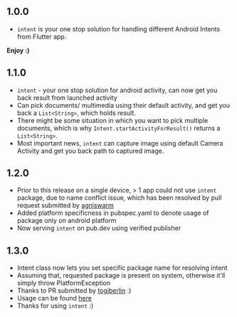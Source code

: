 ## 1.0.0

* `intent` is your one stop solution for handling different Android Intents from Flutter app. 

**Enjoy :)**

## 1.1.0

* `intent` - your one stop solution for android activity, can now get you back result from launched activity
* Can pick documents/ multimedia using their default activity, and get you back a `List<String>`, which holds result.
* There might be some situation in which you want to pick multiple documents, which is why `Intent.startActivityForResult()` returns a `List<String>`.
* Most important news, `intent` can capture image using default Camera Activity and get you back path to captured image.

## 1.2.0

* Prior to this release on a single device, > 1 app could not use `intent` package, due to name conflict issue, which has been resolved by pull request submitted by [agniswarm](https://github.com/agniswarm) 
* Added platform specificness in pubspec.yaml to denote usage of package only on android platform
* Now serving `intent` on pub.dev using verified publisher

## 1.3.0

* Intent class now lets you set specific package name for resolving intent
* Assuming that, requested package is present on system, otherwise it'll simply throw PlatformException
* Thanks to PR submitted by [togiberlin](https://github.com/togiberlin) :)
* Usage can be found [here](https://github.com/itzmeanjan/intent#create-precomposed-email-)
* Thanks for using `intent` :)

